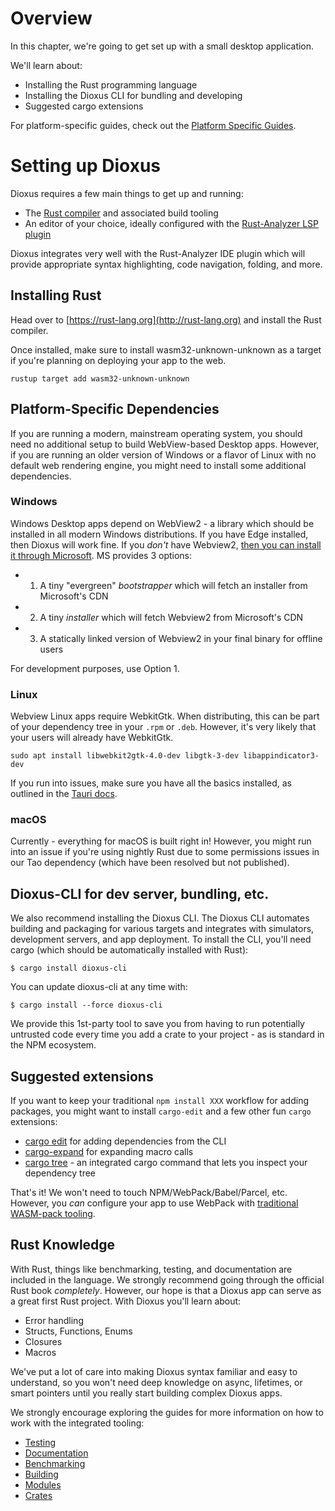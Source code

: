 # Overview

In this chapter, we're going to get set up with a small desktop application.

We'll learn about:
- Installing the Rust programming language
- Installing the Dioxus CLI for bundling and developing
- Suggested cargo extensions


For platform-specific guides, check out the [Platform Specific Guides](../platforms/00-index.md).

# Setting up Dioxus

Dioxus requires a few main things to get up and running:

- The [Rust compiler](https://www.rust-lang.org) and associated build tooling
- An editor of your choice, ideally configured with the [Rust-Analyzer LSP plugin](https://rust-analyzer.github.io)

Dioxus integrates very well with the Rust-Analyzer IDE plugin which will provide appropriate syntax highlighting, code navigation, folding, and more.

## Installing Rust

Head over to [https://rust-lang.org](http://rust-lang.org) and install the Rust compiler.

Once installed, make sure to install wasm32-unknown-unknown as a target if you're planning on deploying your app to the web.

```
rustup target add wasm32-unknown-unknown
```

## Platform-Specific Dependencies

If you are running a modern, mainstream operating system, you should need no additional setup to build WebView-based Desktop apps. However, if you are running an older version of Windows or a flavor of Linux with no default web rendering engine, you might need to install some additional dependencies.


### Windows

Windows Desktop apps depend on WebView2 - a library which should be installed in all modern Windows distributions. If you have Edge installed, then Dioxus will work fine. If you *don't* have Webview2, [then you can install it through Microsoft](https://developer.microsoft.com/en-us/microsoft-edge/webview2/). MS provides 3 options:

- 1) A tiny "evergreen" *bootstrapper* which will fetch an installer from Microsoft's CDN
- 2) A tiny *installer* which will fetch Webview2 from Microsoft's CDN
- 3) A statically linked version of Webview2 in your final binary for offline users

For development purposes, use Option 1. 

### Linux

Webview Linux apps require WebkitGtk. When distributing, this can be part of your dependency tree in your `.rpm` or `.deb`. However, it's very likely that your users will already have WebkitGtk.

```
sudo apt install libwebkit2gtk-4.0-dev libgtk-3-dev libappindicator3-dev
```


If you run into issues, make sure you have all the basics installed, as outlined in the [Tauri docs](https://tauri.studio/en/docs/get-started/setup-linux).


### macOS

Currently - everything for macOS is built right in! However, you might run into an issue if you're using nightly Rust due to some permissions issues in our Tao dependency (which have been resolved but not published).


## Dioxus-CLI for dev server, bundling, etc.

We also recommend installing the Dioxus CLI. The Dioxus CLI automates building and packaging for various targets and integrates with simulators, development servers, and app deployment. To install the CLI, you'll need cargo (which should be automatically installed with Rust):

```
$ cargo install dioxus-cli
```

You can update dioxus-cli at any time with:

```
$ cargo install --force dioxus-cli
```

We provide this 1st-party tool to save you from having to run potentially untrusted code every time you add a crate to your project - as is standard in the NPM ecosystem.

## Suggested extensions

If you want to keep your traditional `npm install XXX` workflow for adding packages, you might want to install `cargo-edit` and a few other fun `cargo` extensions:

- [cargo edit](https://github.com/killercup/cargo-edit) for adding dependencies from the CLI
- [cargo-expand](https://github.com/dtolnay/cargo-expand) for expanding macro calls
- [cargo tree](https://doc.rust-lang.org/cargo/commands/cargo-tree.html) - an integrated cargo command that lets you inspect your dependency tree

That's it! We won't need to touch NPM/WebPack/Babel/Parcel, etc. However, you _can_ configure your app to use WebPack with [traditional WASM-pack tooling](https://rustwasm.github.io/wasm-pack/book/tutorials/hybrid-applications-with-webpack/using-your-library.html).

## Rust Knowledge

With Rust, things like benchmarking, testing, and documentation are included in the language. We strongly recommend going through the official Rust book _completely_. However, our hope is that a Dioxus app can serve as a great first Rust project. With Dioxus you'll learn about:

- Error handling
- Structs, Functions, Enums
- Closures
- Macros

We've put a lot of care into making Dioxus syntax familiar and easy to understand, so you won't need deep knowledge on async, lifetimes, or smart pointers until you really start building complex Dioxus apps.

We strongly encourage exploring the guides for more information on how to work with the integrated tooling:

- [Testing](Testing.md)
- [Documentation](Documentation.md)
- [Benchmarking](Benchmarking.md)
- [Building](Building.md)
- [Modules](Modules.md)
- [Crates](Crates.md)

